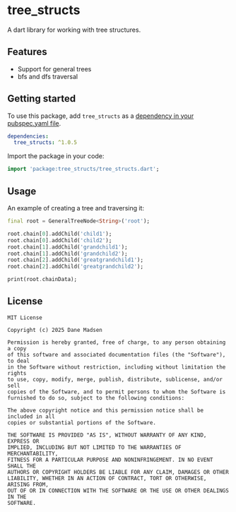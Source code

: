 # tree_structs

A dart library for working with tree structures.

## Features

- Support for general trees
- bfs and dfs traversal

## Getting started

To use this package, add `tree_structs` as a [dependency in your pubspec.yaml file](https://flutter.dev/docs/development/packages-and-plugins/using-packages).

```yaml
dependencies:
  tree_structs: ^1.0.5
```

Import the package in your code:

```dart
import 'package:tree_structs/tree_structs.dart';
```

## Usage

An example of creating a tree and traversing it:

```dart
final root = GeneralTreeNode<String>('root');

root.chain[0].addChild('child1');
root.chain[0].addChild('child2');
root.chain[1].addChild('grandchild1');
root.chain[1].addChild('grandchild2');
root.chain[2].addChild('greatgrandchild1');
root.chain[2].addChild('greatgrandchild2');

print(root.chainData);
```

## License

```
MIT License

Copyright (c) 2025 Dane Madsen

Permission is hereby granted, free of charge, to any person obtaining a copy
of this software and associated documentation files (the "Software"), to deal
in the Software without restriction, including without limitation the rights
to use, copy, modify, merge, publish, distribute, sublicense, and/or sell
copies of the Software, and to permit persons to whom the Software is
furnished to do so, subject to the following conditions:

The above copyright notice and this permission notice shall be included in all
copies or substantial portions of the Software.

THE SOFTWARE IS PROVIDED "AS IS", WITHOUT WARRANTY OF ANY KIND, EXPRESS OR
IMPLIED, INCLUDING BUT NOT LIMITED TO THE WARRANTIES OF MERCHANTABILITY,
FITNESS FOR A PARTICULAR PURPOSE AND NONINFRINGEMENT. IN NO EVENT SHALL THE
AUTHORS OR COPYRIGHT HOLDERS BE LIABLE FOR ANY CLAIM, DAMAGES OR OTHER
LIABILITY, WHETHER IN AN ACTION OF CONTRACT, TORT OR OTHERWISE, ARISING FROM,
OUT OF OR IN CONNECTION WITH THE SOFTWARE OR THE USE OR OTHER DEALINGS IN THE
SOFTWARE.
```
